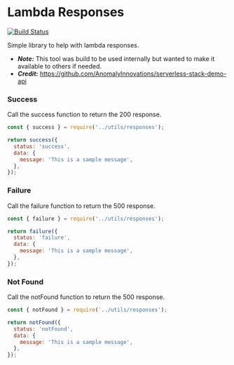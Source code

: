 Lambda Responses
=======================================

[![Build Status](https://travis-ci.org/coreyshaw/lambda-responses.svg?branch=master)](https://travis-ci.org/coreyshaw/lambda-responses)

Simple library to help with lambda responses. 
* ***Note:*** This tool was build to be used internally but wanted to make it available to others if needed.
* ***Credit:*** https://github.com/AnomalyInnovations/serverless-stack-demo-api

### Success

Call the success function to return the 200 response.

```js
const { success } = require('../utils/responses');

return success({
  status: 'success',
  data: {
    message: 'This is a sample message',
  },
});
```

### Failure

Call the failure function to return the 500 response.

```js
const { failure } = require('../utils/responses');

return failure({
  status: 'failure',
  data: {
    message: 'This is a sample message',
  },
});
```

### Not Found

Call the notFound function to return the 500 response.

```js
const { notFound } = require('../utils/responses');

return notFound({
  status: 'notFound',
  data: {
    message: 'This is a sample message',
  },
});
```
